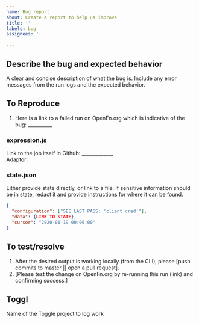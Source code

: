 ```yaml
---
name: Bug report
about: Create a report to help us improve
title: ''
labels: bug
assignees: ''

---
```


## Describe the bug and expected behavior 
A clear and concise description of what the bug is. Include any error messages from the run logs and the expected behavior. 

## To Reproduce
1. Here is a link to a failed run on OpenFn.org which is indicative of the bug: __________

### expression.js
Link to the job itself in Github: _____________  
Adaptor:


### state.json

Either provide state directly, or link to a file. If sensitive information
should be in state, redact it and provide instructions for where it can be
found.

```json
{
  "configuration": ["SEE LAST PASS: 'client cred'"],
  "data": {LINK TO STATE},
  "cursor": "2020-01-19 00:00:00"
}
```

## To test/resolve
1. After the desired output is working locally (from the CLI), please [push commits to master || open a pull request].
2. [Please test the change on OpenFn.org by re-running this run (link) and confirming success.]

## Toggl 
Name of the Toggle project to log work

